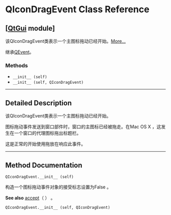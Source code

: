 # QIconDragEvent Class Reference

## [[QtGui](index.htm) module]

该QIconDragEvent类表示一个主图标拖动已经开始。[More...](#details)

继承[QEvent](qevent.html)。

### Methods

*   `__init__ (self)`
*   `__init__ (self, QIconDragEvent)`

* * *

## Detailed Description

该QIconDragEvent类表示一个主图标拖动已经开始。

图标拖动事件发送到窗口部件时，窗口的主图标已经被拖走。在Mac OS X ，这发生在一个窗口的代理图标拖出标题栏。

这是正常的开始使用拖放在响应此事件。

* * *

## Method Documentation

```
QIconDragEvent.__init__ (self)
```

构造一个图标拖动事件对象的接受标志设置为False 。

**See also** [accept](qevent.html#accept)（ ） 。

```
QIconDragEvent.__init__ (self, QIconDragEvent)
```